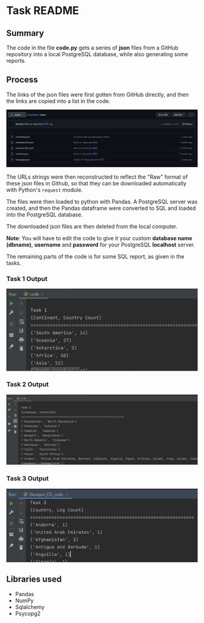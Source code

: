 # Task README

## Summary
The code in the file **code.py** gets a series of **json** files from a GitHub repository into a local PostgreSQL database, while also generating some reports.

## Process
The links of the json files were first gotten from GitHub directly, and then the links are copied into a list in the code.

![Repository](img/Repository.jpg?raw=true "Title")

The URLs strings were then reconstructed to reflect the "Raw" format of these json files in Github, so that they can be downloaded automatically with Python's `request` module.

The files were then loaded to python with Pandas. A PostgreSQL server was created, and then the Pandas dataframe were converted to SQL and loaded into the PostgreSQL database.

The downloaded json files are then deleted from the local computer.

**Note**: You will have to edit the code to give it your custom **database name (dbname)**, **username** and **password** for your PostgreSQL **localhost** server.

The remaining parts of the code is for some SQL report, as given in the tasks.

### Task 1 Output
![Task 1 Ouput](img/task1.jpeg?raw=true "Title")

### Task 2 Output
![Task 2 Ouput](img/task2.jpeg?raw=true "Title")

### Task 3 Output
![Task 3 Ouput](img/task3.jpg?raw=true "Title")

## Libraries used

- Pandas
- NumPy
- Sqlalchemy
- Psycopg2